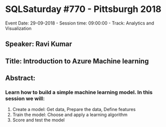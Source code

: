 # SQLSaturday #770 - Pittsburgh 2018
Event Date: 29-09-2018 - Session time: 09:00:00 - Track: Analytics and Visualization
## Speaker: Ravi Kumar
## Title: Introduction to Azure Machine learning
## Abstract:
### Learn how to build a simple machine learning model. In this session we will: 
1. Create a model: Get data, Prepare the data, Define features
2. Train the model: Choose and apply a learning algorithm
3. Score and test the model
